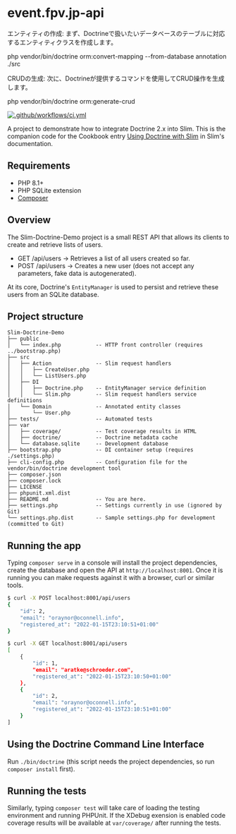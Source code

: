 # event.fpv.jp-api

エンティティの作成:
まず、Doctrineで扱いたいデータベースのテーブルに対応するエンティティクラスを作成します。

php vendor/bin/doctrine orm:convert-mapping --from-database annotation ./src

CRUDの生成:
次に、Doctrineが提供するコマンドを使用してCRUD操作を生成します。

php vendor/bin/doctrine orm:generate-crud

[![.github/workflows/ci.yml](https://github.com/1ma/Slim-Doctrine-Demo/actions/workflows/ci.yml/badge.svg)](https://github.com/1ma/Slim-Doctrine-Demo/actions)

A project to demonstrate how to integrate Doctrine 2.x into Slim. This is the companion
code for the Cookbook entry [Using Doctrine with Slim] in Slim's documentation.

## Requirements

- PHP 8.1+
- PHP SQLite extension
- [Composer]

## Overview

The Slim-Doctrine-Demo project is a small REST API that allows its clients to
create and retrieve lists of users.

- GET /api/users    -> Retrieves a list of all users created so far.
- POST /api/users   -> Creates a new user (does not accept any parameters, fake data is autogenerated).

At its core, Doctrine's `EntityManager` is used to persist and retrieve these
users from an SQLite database.

## Project structure

```
Slim-Doctrine-Demo
├── public
│   └── index.php           -- HTTP front controller (requires ../bootstrap.php)
├── src
│   ├── Action              -- Slim request handlers
│   │   ├── CreateUser.php
│   │   └── ListUsers.php
│   ├── DI
│   │   ├── Doctrine.php    -- EntityManager service definition
│   │   └── Slim.php        -- Slim request handlers service definitions
│   └── Domain              -- Annotated entity classes
│       └── User.php
├── tests/                  -- Automated tests
├── var
│   ├── coverage/           -- Test coverage results in HTML
│   ├── doctrine/           -- Doctrine metadata cache
│   └── database.sqlite     -- Development database
├── bootstrap.php           -- DI container setup (requires ./settings.php)
├── cli-config.php          -- Configuration file for the vendor/bin/doctrine development tool
├── composer.json
├── composer.lock
├── LICENSE
├── phpunit.xml.dist
├── README.md               -- You are here.
├── settings.php            -- Settings currently in use (ignored by Git)
└── settings.php.dist       -- Sample settings.php for development (committed to Git)
```

## Running the app
Typing `composer serve` in a console will install the project dependencies, create the database and open
the API at `http://localhost:8001`. Once it is running you can make requests against it with a browser,
curl or similar tools.

```bash
$ curl -X POST localhost:8001/api/users
{
    "id": 2,
    "email": "oraynor@oconnell.info",
    "registered_at": "2022-01-15T23:10:51+01:00"
}

$ curl -X GET localhost:8001/api/users
[
    {
        "id": 1,
        "email": "aratke@schroeder.com",
        "registered_at": "2022-01-15T23:10:50+01:00"
    },
    {
        "id": 2,
        "email": "oraynor@oconnell.info",
        "registered_at": "2022-01-15T23:10:51+01:00"
    }
]
```

## Using the Doctrine Command Line Interface

Run `./bin/doctrine` (this script needs the project dependencies, so run `composer install` first).

## Running the tests

Similarly, typing `composer test` will take care of loading the testing environment and running PHPUnit. If the XDebug exension is enabled code coverage results will be available at `var/coverage/` after running the tests.


[Using Doctrine with Slim]: https://www.slimframework.com/docs/v4/cookbook/database-doctrine.html
[Composer]: https://getcomposer.org/
